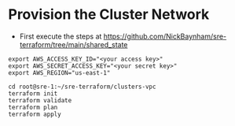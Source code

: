 # Provision the Cluster Network
- First execute the steps at https://github.com/NickBaynham/sre-terraform/tree/main/shared_state
```
export AWS_ACCESS_KEY_ID="<your access key>"
export AWS_SECRET_ACCESS_KEY="<your secret key>"
export AWS_REGION="us-east-1"

cd root@sre-1:~/sre-terraform/clusters-vpc
terraform init
terraform validate
terraform plan
terraform apply
```
